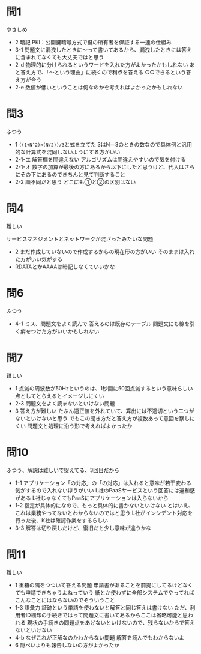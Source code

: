 # 問1

やさしめ

* 2
  暗記
  PKI：公開鍵暗号方式で鍵の所有者を保証する一連の仕組み
* 3-1
  問題文に漏洩したときに～って書いてあるから、漏洩したときには答えに含まれてなくても大丈夫ではと思う
* 2-d
  物理的に分けられるというワードを入れた方がよかったかもしれない
  あと答え方で、「～という理由」に続くので利点を答える
  ○○できるという答え方が合う
* 2-e
  数値が低いということは何なのかを考えればよかったかもしれない

# 問3

ふつう

* 1
  ```((1+N^2)×(N/2))/3```と式を立てた
  3はN＝3のときの数なので具体例と汎用的な計算式を混同しないようにする方がいい
* 2-1-エ
  解答欄を間違えない
  アルゴリズムは間違えやすいので気を付ける
* 2-1-オ
  数字の加算が最後の方にあるから以下にしたと思うけど、代入はさらにその下にあるのできちんと見て判断すること
* 2-2
  順不同だと思う
  どこにも①と②の区別はない

# 問4

難しい

サービスマネジメントとネットワークが混ざったみたいな問題

* 2
  まだ作成していないので作成するからの現在形の方がいい
  そのままは入れた方がいい気がする
* RDATAとかAAAAは暗記しなくていいかな

# 問6

ふつう

* 4-1
  ミス、問題文をよく読んで
  答えるのは既存のテーブル
  問題文にも線を引く癖をつけた方がいいかもしれない

# 問7

難しい

* 1
  点滅の周波数が50Hzというのは、1秒間に50回点滅するという意味らしい
  点としてとらえるとイメージしにくい
* 2-3
  問題文をよく読まないといけない問題
* 3
  答え方が難しい
  たぶん適正値を外れていて、算出には不適切という二つがないといけないと思う
  でもこの聞き方だと答え方が複数あって意図を察しにくい
  問題文と処理に沿う形で考えればよかったか

# 問10

ふつう、解説は難しいで捉えてる、3回目だから

* 1-1
  アプリケーション「の対応」の「の対応」は入れると意味が若干変わる気がするので入れないほうがいい
  L社のPaaSサービスという回答には違和感がある
  L社じゃなくてもPaaSにアプリケーションは入らないから
* 1-2
  指定が具体的になので、もっと具体的に書かないといけない
  とはいえ、これは業務やってないとわからないのではと思う
  L社がインシデント対応を行った後、K社は確認作業をするらしい
* 3-3
  解答は切り戻しだけど、復旧だと少し意味が違うかな

# 問11

難しい

* 1
  重箱の隅をつついて答える問題
  申請書があることを前提にしてるけどなくても申請できちゃうよねっていう
  紙とか使わずに全部システムでやってればこんなことにはならないのでそういうこと
* 1-3
  語彙力
  証跡という単語を使わないと解答と同じ答えは書けない
  ただ、利用者ID棚卸の手続きではって問題文に書いてあるからここは省略可能と思われる
  現状の手続きの問題点をあげないといけないので、残らないからで答えないといけない
* 4-b
  なぜこれが正解なのかわからない問題
  解答を読んでもわからないよ
* 6
  隠ぺいよりも報告しないの方がよかったか
